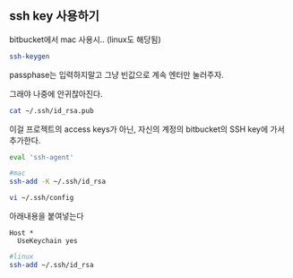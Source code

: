 ## ssh key 사용하기

bitbucket에서 mac 사용시.. (linux도 해당됨)

```bash
ssh-keygen
```

passphase는 입력하지말고 그냥 빈값으로 계속 엔터만 눌러주자.

그래야 나중에 안귀찮아진다.

```bash
cat ~/.ssh/id_rsa.pub
```

이걸 프로젝트의 access keys가 아닌, 자신의 계정의 bitbucket의 SSH key에 가서 추가한다.

```bash
eval 'ssh-agent'
```

```bash
#mac
ssh-add -K ~/.ssh/id_rsa

vi ~/.ssh/config
```
아래내용을 붙여넣는다
```
Host *
  UseKeychain yes
```

```bash
#linux
ssh-add ~/.ssh/id_rsa
```